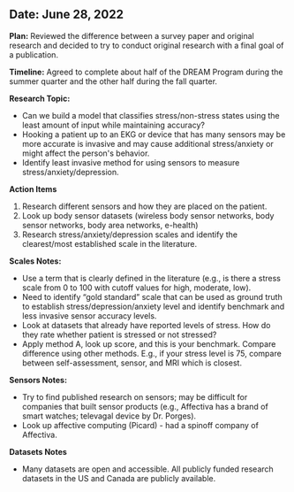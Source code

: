 ## Date: June 28, 2022

**Plan:** Reviewed the difference between a survey paper and original research and decided to try to conduct original research with a final goal of a publication.  

**Timeline:** Agreed to complete about half of the DREAM Program during the summer quarter and the other half during the fall quarter.  

**Research Topic:** 
* Can we build a model that classifies stress/non-stress states using the least amount of input while maintaining accuracy?  
* Hooking a patient up to an EKG or device that has many sensors may be more accurate is invasive and may cause additional stress/anxiety or might affect the person's behavior.  
* Identify least invasive method for using sensors to measure stress/anxiety/depression.

**Action Items**
1. Research different sensors and how they are placed on the patient.
2. Look up body sensor datasets (wireless body sensor networks, body sensor networks, body area networks, e-health)
3. Research stress/anxiety/depression scales and identify the clearest/most established scale in the literature.

**Scales Notes:**
* Use a term that is clearly defined in the literature (e.g., is there a stress scale from 0 to 100 with cutoff values for high, moderate, low).
* Need to identify “gold standard” scale that can be used as ground truth to establish stress/depression/anxiety level and identify benchmark and less invasive sensor accuracy levels.
* Look at datasets that already have reported levels of stress. How do they rate whether patient is stressed or not stressed?
* Apply method A, look up score, and this is your benchmark. Compare difference using other methods. E.g., if your stress level is 75, compare between self-assessment, sensor, and MRI which is closest.

**Sensors Notes:**
* Try to find published research on sensors; may be difficult for companies that built sensor products (e.g., Affectiva has a brand of smart watches; televagal device by Dr. Porges).
* Look up affective computing (Picard) - had a spinoff company of Affectiva.

**Datasets Notes**
* Many datasets are open and accessible. All publicly funded research datasets in the US and Canada are publicly available.
